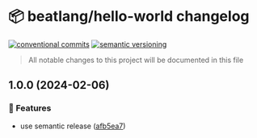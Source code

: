 # 📦 beatlang/hello-world changelog

[![conventional commits](https://img.shields.io/badge/conventional%20commits-1.0.0-yellow.svg)](https://conventionalcommits.org)
[![semantic versioning](https://img.shields.io/badge/semantic%20versioning-2.0.0-green.svg)](https://semver.org)

> All notable changes to this project will be documented in this file

## 1.0.0 (2024-02-06)


### 🍕 Features

* use semantic release ([afb5ea7](https://github.com/beatlang/hello-world/commit/afb5ea74dab18f754f4b2a6b31a21c46b781cf03))
